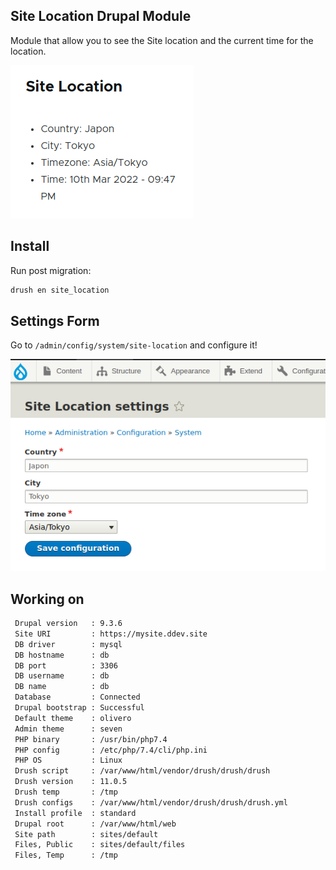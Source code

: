 Site Location Drupal Module
------------

Module that allow you to see the Site location and the current time for the location.

![Site Location Block Sample](site_location_block.png "Site Location Block Sample")

Install
------------
Run post migration:
```bash
drush en site_location
```

Settings Form
------------

Go to `/admin/config/system/site-location` and configure it!

![Site Location Settings Form](site_location_settings_form.png "Site Location Settings Form")

Working on
------------
```bash
 Drupal version   : 9.3.6
 Site URI         : https://mysite.ddev.site
 DB driver        : mysql
 DB hostname      : db
 DB port          : 3306
 DB username      : db
 DB name          : db
 Database         : Connected
 Drupal bootstrap : Successful
 Default theme    : olivero
 Admin theme      : seven
 PHP binary       : /usr/bin/php7.4
 PHP config       : /etc/php/7.4/cli/php.ini
 PHP OS           : Linux
 Drush script     : /var/www/html/vendor/drush/drush/drush
 Drush version    : 11.0.5
 Drush temp       : /tmp
 Drush configs    : /var/www/html/vendor/drush/drush/drush.yml
 Install profile  : standard
 Drupal root      : /var/www/html/web
 Site path        : sites/default
 Files, Public    : sites/default/files
 Files, Temp      : /tmp
```
